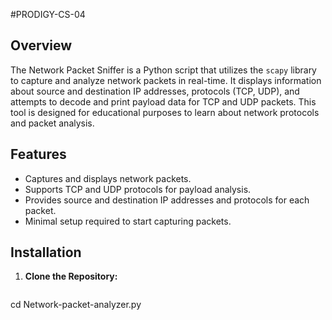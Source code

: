 #PRODIGY-CS-04

## Overview
The Network Packet Sniffer is a Python script that utilizes the `scapy` library to capture and analyze network packets in real-time. It displays information about source and destination IP addresses, protocols (TCP, UDP), and attempts to decode and print payload data for TCP and UDP packets. This tool is designed for educational purposes to learn about network protocols and packet analysis.

## Features
- Captures and displays network packets.
- Supports TCP and UDP protocols for payload analysis.
- Provides source and destination IP addresses and protocols for each packet.
- Minimal setup required to start capturing packets.

## Installation
1. **Clone the Repository:**
   ```bash  git clone https://github.com/priy07/PRODIGY-CS-04.git
  cd Network-packet-analyzer.py
  
